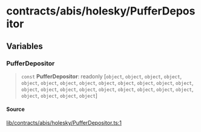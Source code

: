 # contracts/abis/holesky/PufferDepositor

## Variables

### PufferDepositor

> `const` **PufferDepositor**: readonly [`object`, `object`, `object`, `object`, `object`, `object`, `object`, `object`, `object`, `object`, `object`, `object`, `object`, `object`, `object`, `object`, `object`, `object`, `object`, `object`, `object`, `object`, `object`, `object`, `object`, `object`]

#### Source

[lib/contracts/abis/holesky/PufferDepositor.ts:1](https://github.com/PufferFinance/puffer-sdk/blob/2dba95d045033c5e0830b258a1aac29a7e630ff1/lib/contracts/abis/holesky/PufferDepositor.ts#L1)
